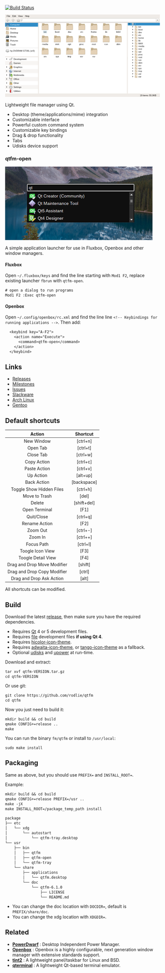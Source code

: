 [![Build Status](https://travis-ci.org/rodlie/qtfm.svg?branch=master)](https://travis-ci.org/rodlie/qtfm)

![screenshot1](fm/screenshot.png)

Lightweight file manager using Qt.

 * Desktop (theme/applications/mime) integration
 * Customizable interface
 * Powerful custom command system
 * Customizable key bindings
 * Drag & drop functionality
 * Tabs
 * Udisks device support

### qtfm-open

![screenshot2](open/screenshot.png)

A simple application launcher for use in Fluxbox, Openbox and other window managers.

#### Fluxbox

Open ``~/.fluxbox/keys`` and find the line starting with ``Mod1 F2``, replace existing launcher ``fbrun`` with ``qtfm-open``.
```
# open a dialog to run programs
Mod1 F2 :Exec qtfm-open
```

#### Openbox

Open ``~/.config/openbox/rc.xml`` and find the line line ``<!-- Keybindings for running applications -->``. Then add:

```
  <keybind key="A-F2">
    <action name="Execute">
      <command>qtfm-open</command>
    </action>
  </keybind>
```


## Links

 * [Releases](https://github.com/rodlie/qtfm/releases)
 * [Milestones](https://github.com/rodlie/qtfm/milestones)
 * [Issues](https://github.com/rodlie/qtfm/issues)
 * [Slackware](https://slackbuilds.org/repository/14.2/system/qtfm/)
 * [Arch Linux](https://aur.archlinux.org/packages/qtfm/)
 * [Gentoo](https://packages.gentoo.org/packages/x11-misc/qtfm)
 
## Default shortcuts

| Action                      | Shortcut    |
|:---------------------------:|:-----------:|
| New Window                  | [ctrl+n]    |
| Open Tab                    | [ctrl+t]    |
| Close Tab                   | [ctrl+w]    |
| Copy Action                 | [ctrl+c]    |
| Paste Action                | [ctrl+v]    |
| Up Action                   | [alt+up]    |
| Back Action                 | [backspace] |
| Toggle Show Hidden Files    | [ctrl+h]    |
| Move to Trash               | [del]       |
| Delete                      | [shift+del] |
| Open Terminal               | [F1]        |
| Quit/Close                  | [ctrl+q]    |
| Rename Action               | [F2]        |
| Zoom Out                    | [ctrl+-]    |
| Zoom In                     | [ctrl++]    |
| Focus Path                  | [ctrl+l]    |
| Toogle Icon View            | [F3]        |
| Toogle Detail View          | [F4]        |
| Drag and Drop Move Modifier | [shift]     |
| Drag and Drop Copy Modifier | [ctrl]      |
| Drag and Drop Ask Action    | [alt]       |

All shortcuts can be modified.
 
## Build

Download the latest [release](https://github.com/rodlie/qtfm/releases), then make sure you have the required dependencies.

* Requires [Qt](http://qt.io) 4 or 5 development files.
* Requires [file](http://darwinsys.com/file/) development files **if using Qt 4**.
* Requires [hicolor-icon-theme](https://www.freedesktop.org/wiki/Software/icon-theme/).
* Requires [adwaita-icon-theme](https://github.com/GNOME/adwaita-icon-theme), or [tango-icon-theme](http://tango.freedesktop.org) as a fallback.
* Optional [udisks](https://www.freedesktop.org/wiki/Software/udisks/) and [upower](https://upower.freedesktop.org/) at run-time.

Download and extract:
```
tar xvf qtfm-VERSION.tar.gz
cd qtfm-VERSION
```

Or use git:
```
git clone https://github.com/rodlie/qtfm
cd qtfm
```

Now you just need to build it:

```
mkdir build && cd build
qmake CONFIG+=release ..
make
```

You can run the binary ``fm/qtfm`` or install to ``/usr/local``:
```
sudo make install
```

## Packaging

Same as above, but you should use ``PREFIX=`` and ``INSTALL_ROOT=``.

Example:

```
mkdir build && cd build
qmake CONFIG+=release PREFIX=/usr ..
make -jX
make INSTALL_ROOT=/package_temp_path install
```
```
package
├── etc
│   └── xdg
│       └── autostart
│           └── qtfm-tray.desktop
└── usr
    ├── bin
    │   ├── qtfm
    │   ├── qtfm-open
    │   └── qtfm-tray
    └── share
        ├── applications
        │   └── qtfm.desktop
        └── doc
            └── qtfm-6.1.0
                ├── LICENSE
                └── README.md
```
* You can change the doc location with ``DOCDIR=``, default is ``PREFIX/share/doc``.
* You can change the xdg location with ``XDGDIR=``.

## Related

 * **[PowerDwarf](https://github.com/rodlie/powerdwarf)** : Desktop Independent Power Manager.
 * **[Openbox](http://openbox.org/wiki/Main_Page)** : Openbox is a highly configurable, next generation window manager with extensive standards support. 
 * **[tint2](https://gitlab.com/o9000/tint2)** : A lightweight panel/taskbar for Linux and BSD.
 * **[qterminal](https://github.com/lxqt/qterminal)** : A lightweight Qt-based terminal emulator.
 
